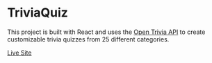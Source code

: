 # TriviaQuiz

This project is built with React and uses the [Open Trivia API](https://opentdb.com/api_config.php) to create customizable trivia quizzes from 25 different categories.

[Live Site](https://thomas-sirchia-trivia-quiz.netlify.app/)
